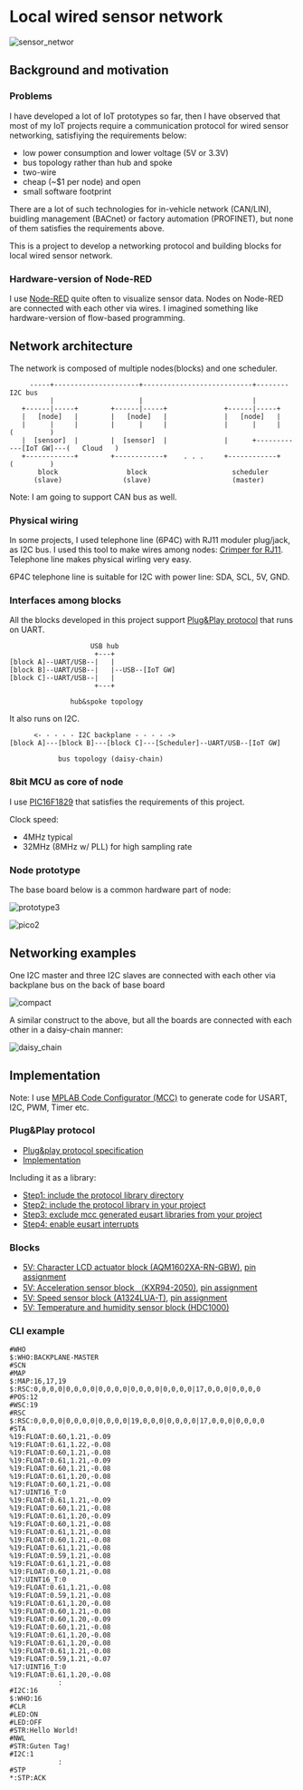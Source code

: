 # Local wired sensor network

![sensor_networ](./doc/sensor_network.png)

## Background and motivation

### Problems

I have developed a lot of IoT prototypes so far, then I have observed that most of my IoT projects require a communication protocol for wired sensor networking, satisfiying the requirements below:

- low power consumption and lower voltage (5V or 3.3V)
- bus topology rather than hub and spoke
- two-wire
- cheap (~$1 per node) and open
- small software footprint

There are a lot of such technologies for in-vehicle network (CAN/LIN), buidling management (BACnet) or factory automation (PROFINET), but none of them satisfies the requirements above.

This is a project to develop a networking protocol and building blocks for local wired sensor network.

### Hardware-version of Node-RED

I use [Node-RED](https://nodered.org/) quite often to visualize sensor data. Nodes on Node-RED are connected with each other via wires. I imagined something like hardware-version of flow-based programming.

## Network architecture

The network is composed of multiple nodes(blocks) and one scheduler.

```
     -----+---------------------+---------------------------+-------- I2C bus
          |                     |                           |
   +------|-----+        +------|-----+              +------|-----+
   |   [node]   |        |   [node]   |              |   [node]   |
   |      |     |        |      |     |              |      |     |                  (         )
   |  [sensor]  |        |  [sensor]  |              |      +------------[IoT GW]---(   Cloud   )
   +------------+        +------------+    . . .     +------------+                  (         )
       block                 block                     scheduler
      (slave)               (slave)                    (master)
```

Note: I am going to support CAN bus as well.

### Physical wiring

In some projects, I used telephone line (6P4C) with RJ11 moduler plug/jack, as I2C bus. I used this tool to make wires among nodes: [Crimper for RJ11](http://www.mco.co.jp/products/tel/telephonetool/ta-642t.html). Telephone line makes physical wirling very easy.

6P4C telephone line is suitable for I2C with power line: SDA, SCL, 5V, GND.

### Interfaces among blocks

All the blocks developed in this project support [Plug&Play protocol](./doc/PROTOCOL.md) that runs on UART.

```
                    USB hub
                     +---+
[block A]--UART/USB--|   |
[block B]--UART/USB--|   |--USB--[IoT GW]
[block C]--UART/USB--|   |
                     +---+

               hub&spoke topology
```

It also runs on I2C.

```
      <- - - - - I2C backplane - - - - ->
[block A]---[block B]---[block C]---[Scheduler]--UART/USB--[IoT GW]

            bus topology (daisy-chain)
```

### 8bit MCU as core of node

I use [PIC16F1829](http://ww1.microchip.com/downloads/en/DeviceDoc/41440A.pdf) that satisfies the requirements of this project.

Clock speed:
- 4MHz typical
- 32MHz (8MHz w/ PLL) for high sampling rate

### Node prototype

The base board below is a common hardware part of node:

![prototype3](./doc/prototype3.png)

![pico2](https://docs.google.com/drawings/d/1_WCC4vuPbIT2im9c337ibk5xEq9WKzrT9907IOWTCCA/pub?w=680&h=400)

## Networking examples

One I2C master and three I2C slaves are connected with each other via backplane bus on the back of base board

![compact](./doc/compact.png)

A similar construct to the above, but all the boards are connected with each other in a daisy-chain manner:

![daisy_chain](./doc/daisy_chain.png)

## Implementation

Note: I use [MPLAB Code Configurator (MCC)](http://www.microchip.com/mplab/mplab-code-configurator) to generate code for USART, I2C, PWM, Timer etc.

### Plug&Play protocol

- [Plug&play protocol specification](./doc/PROTOCOL.md)
- [Implementation](./blocks/lib/protocol.X)

Including it as a library:
- [Step1: include the protocol library directory](./doc/mcc_eusart4.png)
- [Step2: include the protocol library in your project](./doc/mcc_eusart3.png)
- [Step3: exclude mcc generated eusart libraries from your project](./doc/mcc_eusart2.png)
- [Step4: enable eusart interrupts](./doc/mcc_eusart.png)

### Blocks

- [5V: Character LCD actuator block (AQM1602XA-RN-GBW)](./blocks/i2c_slave_lcd.X), [pin assignment](./doc/lcd_pin.png)
- [5V: Acceleration sensor block （KXR94-2050)](./blocks/i2c_slave_accel.X), [pin assignment](./doc/acceleration_pin.png)
- [5V: Speed sensor block (A1324LUA-T)](./blocks/i2c_slave_speed.X), [pin assignment](./doc/rotation_pin.png)
- [5V: Temperature and humidity sensor block (HDC1000)](./blocks/i2c_slave_temp.X)

### CLI example

```
#WHO
$:WHO:BACKPLANE-MASTER
#SCN
#MAP
$:MAP:16,17,19
$:RSC:0,0,0,0|0,0,0,0|0,0,0,0|0,0,0,0|0,0,0,0|17,0,0,0|0,0,0,0
#POS:12
#WSC:19
#RSC
$:RSC:0,0,0,0|0,0,0,0|0,0,0,0|19,0,0,0|0,0,0,0|17,0,0,0|0,0,0,0
#STA
%19:FLOAT:0.60,1.21,-0.09
%19:FLOAT:0.61,1.22,-0.08
%19:FLOAT:0.60,1.21,-0.08
%19:FLOAT:0.61,1.21,-0.09
%19:FLOAT:0.60,1.21,-0.08
%19:FLOAT:0.61,1.20,-0.08
%19:FLOAT:0.60,1.21,-0.08
%17:UINT16_T:0
%19:FLOAT:0.61,1.21,-0.09
%19:FLOAT:0.60,1.21,-0.08
%19:FLOAT:0.61,1.20,-0.09
%19:FLOAT:0.60,1.21,-0.08
%19:FLOAT:0.61,1.21,-0.08
%19:FLOAT:0.60,1.21,-0.08
%19:FLOAT:0.61,1.21,-0.08
%19:FLOAT:0.59,1.21,-0.08
%19:FLOAT:0.61,1.21,-0.08
%19:FLOAT:0.60,1.21,-0.08
%17:UINT16_T:0
%19:FLOAT:0.61,1.21,-0.08
%19:FLOAT:0.59,1.21,-0.08
%19:FLOAT:0.61,1.20,-0.08
%19:FLOAT:0.60,1.21,-0.08
%19:FLOAT:0.60,1.20,-0.09
%19:FLOAT:0.60,1.21,-0.08
%19:FLOAT:0.61,1.20,-0.08
%19:FLOAT:0.61,1.20,-0.08
%19:FLOAT:0.61,1.21,-0.08
%19:FLOAT:0.59,1.21,-0.07
%17:UINT16_T:0
%19:FLOAT:0.61,1.20,-0.08
            :
#I2C:16
$:WHO:16
#CLR
#LED:ON
#LED:OFF
#STR:Hello World!
#NWL
#STR:Guten Tag!
#I2C:1
            :
#STP
*:STP:ACK
```

